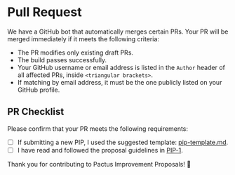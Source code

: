 # Pull Request

We have a GitHub bot that automatically merges certain PRs. Your PR will be merged immediately if it meets the following criteria:

- The PR modifies only existing draft PRs.
- The build passes successfully.
- Your GitHub username or email address is listed in the `Author` header of all affected PRs, inside `<triangular brackets>`.
- If matching by email address, it must be the one publicly listed on your GitHub profile.

## PR Checklist

Please confirm that your PR meets the following requirements:

- [ ] If submitting a new PIP, I used the suggested template: [pip-template.md](https://github.com/pactus-project/PIPs/blob/main/pip-template.md).
- [ ] I have read and followed the proposal guidelines in [PIP-1](https://pips.pactus.org/PIPs/pip-1).

Thank you for contributing to Pactus Improvement Proposals! 🚀
